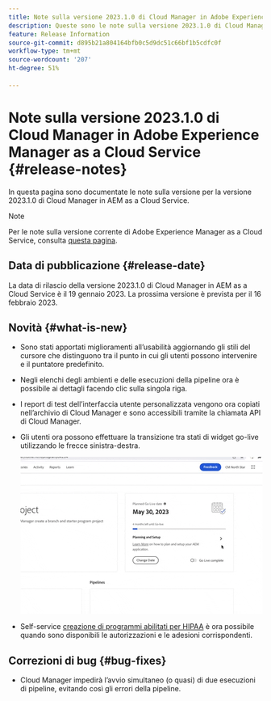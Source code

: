 ```yaml
---
title: Note sulla versione 2023.1.0 di Cloud Manager in Adobe Experience Manager as a Cloud Service
description: Queste sono le note sulla versione 2023.1.0 di Cloud Manager in AEM as a Cloud Service.
feature: Release Information
source-git-commit: d895b21a804164bfb0c5d9dc51c66bf1b5cdfc0f
workflow-type: tm+mt
source-wordcount: '207'
ht-degree: 51%

---
```



# Note sulla versione 2023.1.0 di Cloud Manager in Adobe Experience Manager as a Cloud Service {#release-notes}

In questa pagina sono documentate le note sulla versione per la versione 2023.1.0 di Cloud Manager in AEM as a Cloud Service.

>[!NOTE]
>
>Per le note sulla versione corrente di Adobe Experience Manager as a Cloud Service, consulta [questa pagina](/help/release-notes/release-notes-cloud/release-notes-current.md).

## Data di pubblicazione {#release-date}

La data di rilascio della versione 2023.1.0 di Cloud Manager in AEM as a Cloud Service è il 19 gennaio 2023. La prossima versione è prevista per il 16 febbraio 2023.

## Novità {#what-is-new}

* Sono stati apportati miglioramenti all’usabilità aggiornando gli stili del cursore che distinguono tra il punto in cui gli utenti possono intervenire e il puntatore predefinito.

* Negli elenchi degli ambienti e delle esecuzioni della pipeline ora è possibile ai dettagli facendo clic sulla singola riga.

* I report di test dell’interfaccia utente personalizzata vengono ora copiati nell’archivio di Cloud Manager e sono accessibili tramite la chiamata API di Cloud Manager.

* Gli utenti ora possono effettuare la transizione tra stati di widget go-live utilizzando le frecce sinistra-destra.

   ![Transizioni di widget Go-live](/help/implementing/cloud-manager/release-notes/assets/go-live-transitions.gif)

* Self-service [creazione di programmi abilitati per HIPAA](/help/implementing/cloud-manager/getting-access-to-aem-in-cloud/creating-production-programs.md) è ora possibile quando sono disponibili le autorizzazioni e le adesioni corrispondenti.

## Correzioni di bug {#bug-fixes}

* Cloud Manager impedirà l’avvio simultaneo (o quasi) di due esecuzioni di pipeline, evitando così gli errori della pipeline.
